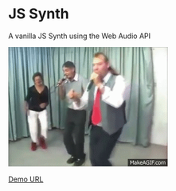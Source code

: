 # JS Synth

A vanilla JS Synth using the Web Audio API

![Plays the pianito Fabián](/assets/pianito.gif)

[Demo URL](https://emiliodominguez.github.io/web-audio-api-synth/)
